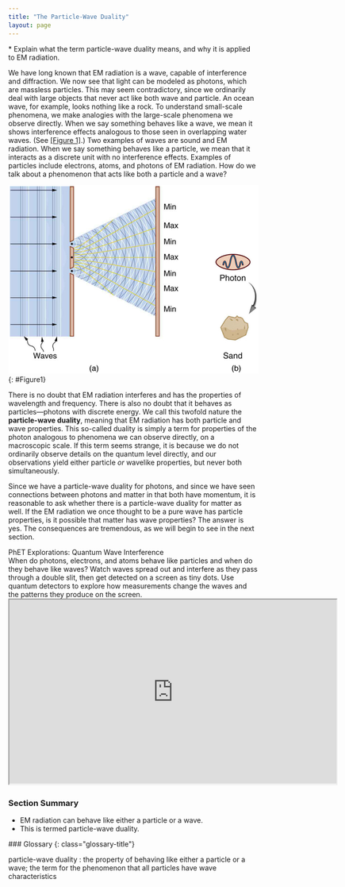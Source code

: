 ```yaml
---
title: "The Particle-Wave Duality"
layout: page
--- 
```


<div class="abstract" markdown="1">
* Explain what the term particle-wave duality means, and why it is applied to EM radiation.
</div>

We have long known that EM radiation is a wave, capable of interference and
diffraction. We now see that light can be modeled as photons, which are massless
particles. This may seem contradictory, since we ordinarily deal with large
objects that never act like both wave and particle. An ocean wave, for example,
looks nothing like a rock. To understand small-scale phenomena, we make
analogies with the large-scale phenomena we observe directly. When we say
something behaves like a wave, we mean it shows interference effects analogous
to those seen in overlapping water waves. (See [[Figure 1]](#Figure1).) Two
examples of waves are sound and EM radiation. When we say something behaves like
a particle, we mean that it interacts as a discrete unit with no interference
effects. Examples of particles include electrons, atoms, and photons of EM
radiation. How do we talk about a phenomenon that acts like both a particle and
a wave?

![Part a shows interaction of light rays emerging from two slits as semicircles overlapping one another. The direction of light waves is shown using arrows. The interacting waves spread out and end on a screen where points of maximum and minimum are marked. In part b, a photon is depicted as an ellipse enclosing a wave and a sand particle is shown enlarged. An arrow is drawn between the two from the photon to the sand particle.](../resources/Figure_29_05_01a.jpg "(a) The interference pattern for light through a double slit is a wave property understood by analogy to water waves. (b) The properties of photons having quantized energy and momentum and acting as a concentrated unit are understood by analogy to macroscopic particles.")
{: #Figure1}

There is no doubt that EM radiation interferes and has the properties of
wavelength and frequency. There is also no doubt that it behaves as
particles—photons with discrete energy. We call this twofold nature the **particle-wave duality**, meaning that EM radiation has both particle and wave
properties. This so-called duality is simply a term for properties of the photon
analogous to phenomena we can observe directly, on a macroscopic scale. If this
term seems strange, it is because we do not ordinarily observe details on the
quantum level directly, and our observations yield either particle *or* wavelike
properties, but never both simultaneously.

Since we have a particle-wave duality for photons, and since we have seen
connections between photons and matter in that both have momentum, it is
reasonable to ask whether there is a particle-wave duality for matter as well.
If the EM radiation we once thought to be a pure wave has particle properties,
is it possible that matter has wave properties? The answer is yes. The
consequences are tremendous, as we will begin to see in the next section.

<div class="note" data-has-label="true"  data-label="" markdown="1">
<div class="title">
PhET Explorations: Quantum Wave Interference
</div>
When do photons, electrons, and atoms behave like particles and when do they behave like waves? Watch waves spread out and interfere as they pass through a double slit, then get detected on a screen as tiny dots. Use quantum detectors to explore how measurements change the waves and the patterns they produce on the screen.

<div class="media" id="PhET_module" data-alt="quantum Wave Interference">
<iframe width="660" height="371.4" src="https://phet.colorado.edu/sims/cheerpj/quantum-wave-interference/latest/quantum-wave-interference.html?simulation=quantum-wave-interference"></iframe>
</div>
</div>

### Section Summary

* EM radiation can behave like either a particle or a wave.
* This is termed particle-wave duality.

<div class="glossary" markdown="1">
### Glossary
{: class="glossary-title"}

particle-wave duality
: the property of behaving like either a particle or a wave; the term for the
phenomenon that all particles have wave characteristics

</div>
